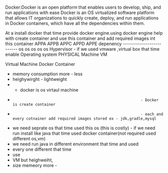 Docker:Docker is an open platform that enables users to develop, ship, and run applications with ease
 Docker is an OS virtualized software platform that allows IT organizations to quickly create, deploy, and run applications
 in Docker containers, which have all the dependencies within them.

 At a install docker that time provide docker engine.using docker engine help with create container and use this container and add  required images int this container
                     APPA     APPB      APPC    APPD   APPE
                      depenency  -------------------------
                      os        os        os       os   os 
                                         Hypervisor - if we used vmware ,virtual box that time enable
                                      Operating system
                                       PHYSICAL Machine
                                            VM

 Virtual Machine                                                 Docker Container
 - memory consumption more                                      - less
 - heighywirght                                                 - lightweight
 -   - docker is os virtaul machine
 -                                                              - Docker is create container
 -                                                              - each and every cotnainer add required images stored ex - jdk,gradle,mysql
 -   we need seprate os that time used this os (this is costly) -  if we need run install like java that time used docker container(not required used different os,vm)
 -   we need run java in different environment that time and used
 -    every one different that time
 -    use
 -    VM but heighweiht,
 -   size memeory more               -
